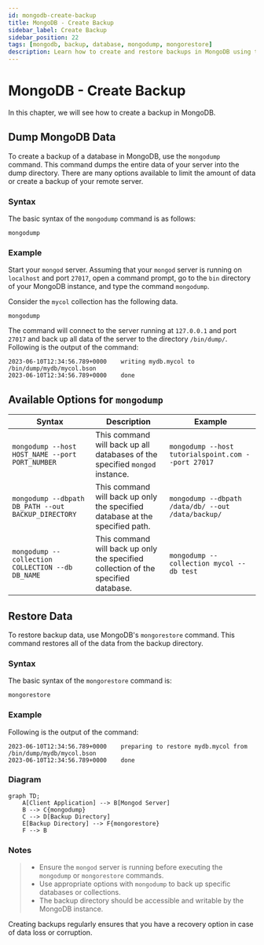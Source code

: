 ```yaml
---
id: mongodb-create-backup
title: MongoDB - Create Backup
sidebar_label: Create Backup
sidebar_position: 22
tags: [mongodb, backup, database, mongodump, mongorestore]
description: Learn how to create and restore backups in MongoDB using the mongodump and mongorestore commands.
---
```


# MongoDB - Create Backup

In this chapter, we will see how to create a backup in MongoDB.

## Dump MongoDB Data

To create a backup of a database in MongoDB, use the `mongodump` command. This command dumps the entire data of your server into the dump directory. There are many options available to limit the amount of data or create a backup of your remote server.

### Syntax

The basic syntax of the `mongodump` command is as follows:

```
mongodump
```

### Example

Start your `mongod` server. Assuming that your `mongod` server is running on `localhost` and port `27017`, open a command prompt, go to the `bin` directory of your MongoDB instance, and type the command `mongodump`.

Consider the `mycol` collection has the following data.

```
mongodump
```

The command will connect to the server running at `127.0.0.1` and port `27017` and back up all data of the server to the directory `/bin/dump/`. Following is the output of the command:

```plaintext
2023-06-10T12:34:56.789+0000    writing mydb.mycol to /bin/dump/mydb/mycol.bson
2023-06-10T12:34:56.789+0000    done
```

## Available Options for `mongodump`

| Syntax                                      | Description                                              | Example                                                 |
|---------------------------------------------|----------------------------------------------------------|---------------------------------------------------------|
| `mongodump --host HOST_NAME --port PORT_NUMBER` | This command will back up all databases of the specified `mongod` instance. | `mongodump --host tutorialspoint.com --port 27017`      |
| `mongodump --dbpath DB_PATH --out BACKUP_DIRECTORY` | This command will back up only the specified database at the specified path. | `mongodump --dbpath /data/db/ --out /data/backup/`      |
| `mongodump --collection COLLECTION --db DB_NAME` | This command will back up only the specified collection of the specified database. | `mongodump --collection mycol --db test`                |

## Restore Data

To restore backup data, use MongoDB's `mongorestore` command. This command restores all of the data from the backup directory.

### Syntax

The basic syntax of the `mongorestore` command is:

```
mongorestore
```

### Example

Following is the output of the command:

```plaintext
2023-06-10T12:34:56.789+0000    preparing to restore mydb.mycol from /bin/dump/mydb/mycol.bson
2023-06-10T12:34:56.789+0000    done
```

### Diagram

```mermaid
graph TD;
    A[Client Application] --> B[Mongod Server]
    B --> C{mongodump}
    C --> D[Backup Directory]
    E[Backup Directory] --> F{mongorestore}
    F --> B
```

### Notes
> - Ensure the `mongod` server is running before executing the `mongodump` or `mongorestore` commands.
> - Use appropriate options with `mongodump` to back up specific databases or collections.
> - The backup directory should be accessible and writable by the MongoDB instance.

Creating backups regularly ensures that you have a recovery option in case of data loss or corruption.